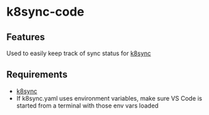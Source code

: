 # k8sync-code

## Features

Used to easily keep track of sync status for [k8sync](https://www.npmjs.com/package/@trym-testing/k8sync)

## Requirements

- [k8sync](https://github.com/Skalar/k8sync)
- If k8sync.yaml uses environment variables, make sure VS Code is started from a terminal with those env vars loaded
